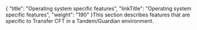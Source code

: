 {
    "title": "Operating system specific features",
    "linkTitle": "Operating system specific features",
    "weight": "190"
}This section describes features that are specific to Transfer CFT in a Tandem/Guardian environment.
